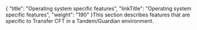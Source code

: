 {
    "title": "Operating system specific features",
    "linkTitle": "Operating system specific features",
    "weight": "190"
}This section describes features that are specific to Transfer CFT in a Tandem/Guardian environment.
